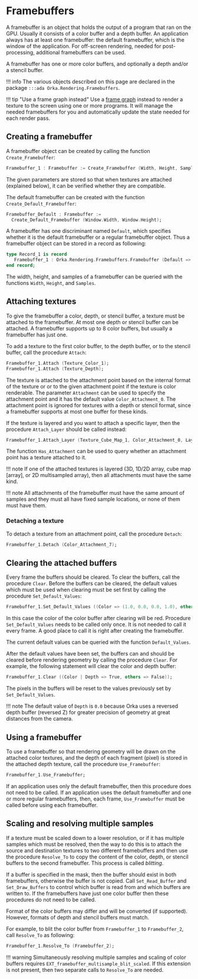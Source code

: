 # Framebuffers

A framebuffer is an object that holds the output of a program that ran
on the GPU. Usually it consists of a color buffer and a depth buffer.
An application always has at least one framebuffer: the default framebuffer,
which is the window of the application. For off-screen rendering, needed
for post-processing, additional framebuffers can be used.

A framebuffer has one or more color buffers, and optionally a depth and/or
a stencil buffer.

!!! info
    The various objects described on this page are declared in
    the package `:::ada Orka.Rendering.Framebuffers`.

!!! tip "Use a frame graph instead"
    Use a [frame graph](/rendering/frame-graph/) instead to render a texture to
    the screen using one or more programs.
    It will manage the needed framebuffers for you and automatically
    update the state needed for each render pass.

## Creating a framebuffer

A framebuffer object can be created by calling the function `Create_Framebuffer`:


```ada
Framebuffer_1 : Framebuffer := Create_Framebuffer (Width, Height, Samples);
```

The given parameters are stored so that when textures are attached (explained below),
it can be verified whether they are compatible.

The default framebuffer can be created with the function `Create_Default_Framebuffer`:

```ada
Framebuffer_Default : Framebuffer :=
  Create_Default_Framebuffer (Window.Width, Window.Height);
```

A framebuffer has one discriminant named `Default`, which specifies whether it is
the default framebuffer or a regular framebuffer object. Thus a framebuffer object
can be stored in a record as following:

```ada
type Record_1 is record
   Framebuffer_1 : Orka.Rendering.Framebuffers.Framebuffer (Default => False); 
end record;
```

The width, height, and samples of a framebuffer can be queried with the functions
`Width`, `Height`, and `Samples`.

## Attaching textures

To give the framebuffer a color, depth, or stencil buffer, a texture must
be attached to the framebuffer. At most one depth or stencil buffer can be
attached.
A framebuffer supports up to 8 color buffers, but usually a framebuffer has
just one.

To add a texture to the first color buffer, to the depth buffer, or to the
stencil buffer, call the procedure `Attach`:

```ada
Framebuffer_1.Attach (Texture_Color_1);
Framebuffer_1.Attach (Texture_Depth);
```

The texture is attached to the attachment point based on the internal format
of the texture or or to the given attachment point if the texture is color renderable.
The parameter `Attachment` can be used to specify the attachment point and it
has the default value `Color_Attachment_0`.
The attachment point is ignored for textures with a depth or stencil format,
since a framebuffer supports at most one buffer for these kinds.

If the texture is layered and you want to attach a specific layer,
then the procedure `Attach_Layer` should be called instead:

```ada
Framebuffer_1.Attach_Layer (Texture_Cube_Map_1, Color_Attachment_0, Layer => 5);
```

The function `Has_Attachment` can be used to query whether an attachment point
has a texture attached to it.

!!! note
    If one of the attached textures is layered (3D, 1D/2D array, cube
    map [array], or 2D multisampled array), then all attachments must
    have the same kind.

!!! note
    All attachments of the framebuffer must have the same amount of
    samples and they must all have fixed sample locations, or none of
    them must have them.

### Detaching a texture

To detach a texture from an attachment point, call the procedure `Detach`:

```ada
Framebuffer_1.Detach (Color_Attachment_7);
```

## Clearing the attached buffers

Every frame the buffers should be cleared. To clear the buffers, call the
procedure `Clear`. Before the buffers can be cleared, the default values which
must be used when clearing must be set first by calling the procedure
`Set_Default_Values`:

```ada
Framebuffer_1.Set_Default_Values ((Color => (1.0, 0.0, 0.0, 1.0), others => <>));
```

In this case the color of the color buffer after clearing will be red.
Procedure `Set_Default_Values` needs to be called only once. It is not
needed to call it every frame.
A good place to call it is right after creating the framebuffer.

The current default values can be queried with the function `Default_Values`.

After the default values have been set, the buffers can and should be cleared
before rendering geometry by calling the procedure `Clear`.
For example, the following statement will clear the color and depth buffer:

```ada
Framebuffer_1.Clear ((Color | Depth => True, others => False));
```

The pixels in the buffers will be reset to the values previously set by `Set_Default_Values`.

!!! note
    The default value of `Depth` is `0.0` because Orka uses a reversed depth
    buffer (reversed Z) for greater precision of geometry at great distances
    from the camera.

## Using a framebuffer

To use a framebuffer so that rendering geometry will be drawn on the attached
color textures, and the depth of each fragment (pixel) is stored in the attached
depth texture, call the procedure `Use_Framebuffer`:

```ada
Framebuffer_1.Use_Framebuffer;
```

If an application uses only the default framebuffer, then this procedure does not
need to be called. If an application uses the default framebuffer and one or more
regular framebuffers, then, each frame, `Use_Framebuffer` must be called before
using each framebuffer.

## Scaling and resolving multiple samples

If a texture must be scaled down to a lower resolution, or if it has multiple samples
which must be resolved, then the way to do this is to attach the source and destination
textures to two different framebuffers and then use the procedure `Resolve_To` to copy
the content of the color, depth, or stencil buffers to the second framebuffer.
This process is called *blitting*.

If a buffer is specified in the mask, then the buffer should exist
in both framebuffers, otherwise the buffer is not copied. Call
`Set_Read_Buffer` and `Set_Draw_Buffers` to control which buffer is read
from and which buffers are written to.
If the framebuffers have just one color buffer then these procedures do not
need to be called.

Format of the color buffers may differ and will be converted (if supported).
However, formats of depth and stencil buffers must match.

For example, to blit the color buffer from `Framebuffer_1` to `Framebuffer_2`,
call `Resolve_To` as following:

```ada
Framebuffer_1.Resolve_To (Framebuffer_2);
```

!!! warning
    Simultaneously resolving multiple samples and scaling
    of color buffers requires `EXT_framebuffer_multisample_blit_scaled`.
    If this extension is not present, then two separate calls to `Resolve_To` are needed.
